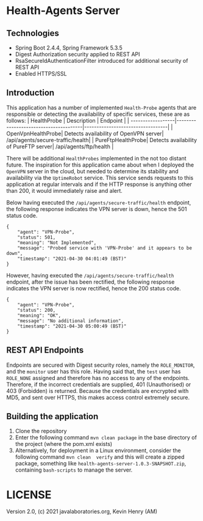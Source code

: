 # Health-Agents Server

## Technologies
* Spring Boot 2.4.4, Spring Framework 5.3.5
* Digest Authorization security applied to REST API
* RsaSecureIdAuthenticationFilter introduced for additional security of REST API  
* Enabled HTTPS/SSL

## Introduction
This application has a number of implemented `Health-Probe` agents that are
responsible or detecting the availability of specific services, these are as follows:
| HealthProbe       | Description                           | Endpoint                         |
| ------------------|---------------------------------------|----------------------------------|
| OpenVpnHealthProbe| Detects availability of OpenVPN server| /api/agents/secure-traffic/health|
| PureFtpHealthProbe| Detects availability of PureFTP server| /api/agents/ftp/health           |

There will be additional `HealthProbes` implemented in the not too distant future. The inspiration for
this application came about when I deployed the `OpenVPN` server in the cloud, but needed to determine
its stability and availability via the `UptimeRobot` service. This service sends requests to this application
at regular intervals and if the HTTP response is anything other than 200, it would immediately raise
and alert.

Below having executed the `/api/agents/secure-traffic/health` endpoint, the following response
indicates the VPN server is down, hence the 501 status code.
```
{
    "agent": "VPN-Probe",
    "status": 501,
    "meaning": "Not Implemented",
    "message": "Probed service with 'VPN-Probe' and it appears to be down",
    "timestamp": "2021-04-30 04:01:49 (BST)"
}
```
However, having executed the `/api/agents/secure-traffic/health` endpoint, after the issue has been 
rectified, the following response indicates the VPN server is now rectified, hence the 200 status code.
```
{
    "agent": "VPN-Probe",
    "status": 200,
    "meaning": "OK",
    "message": "No additional information",
    "timestamp": "2021-04-30 05:00:49 (BST)"
}
```
## REST API Endpoints
Endpoints are secured with Digest security roles, namely the `ROLE_MONITOR`, and the `monitor` user
has this role. Having said that, the `test` user has `ROLE_NONE` assigned and therefore has no access
to any of the endpoints. Therefore, if the incorrect credentials are supplied, 401 (Unauthorised) or 
403 (Forbidden) is returned. Because the credentials are encrypted with MD5, and sent over HTTPS, this 
makes access control extremely secure.

## Building the application
1. Clone the repository
2. Enter the following command `mvn clean package` in the base directory of the project (where the 
   pom.xml exists)
3. Alternatively, for deployment in a Linux environment, consider the following command `mvn clean 
   verify` and this will create a zipped package, something like `health-agents-server-1.0.3-SNAPSHOT.zip`,
   containing `bash-scripts` to manage the server. 

# LICENSE
Version 2.0, (c) 2021 javalaboratories.org, Kevin Henry (AM)
